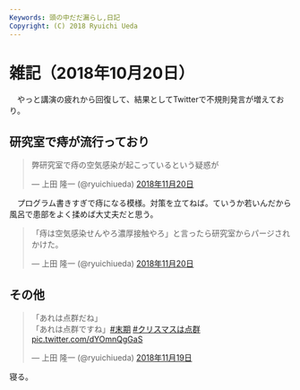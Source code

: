 ```yaml
---
Keywords: 頭の中だだ漏らし,日記
Copyright: (C) 2018 Ryuichi Ueda
---
```


# 雑記（2018年10月20日）

　やっと講演の疲れから回復して、結果としてTwitterで不規則発言が増えており。

## 研究室で痔が流行っており

<blockquote class="twitter-tweet" data-lang="ja"><p lang="ja" dir="ltr">弊研究室で痔の空気感染が起こっているという疑惑が</p>&mdash; 上田 隆一 (@ryuichiueda) <a href="https://twitter.com/ryuichiueda/status/1064772769827540992?ref_src=twsrc%5Etfw">2018年11月20日</a></blockquote>

　プログラム書きすぎで痔になる模様。対策を立てねば。ていうか若いんだから風呂で患部をよく揉めば大丈夫だと思う。

<blockquote class="twitter-tweet" data-lang="ja"><p lang="ja" dir="ltr">「痔は空気感染せんやろ濃厚接触やろ」と言ったら研究室からパージされかけた。</p>&mdash; 上田 隆一 (@ryuichiueda) <a href="https://twitter.com/ryuichiueda/status/1064795137602019328?ref_src=twsrc%5Etfw">2018年11月20日</a></blockquote>

## その他


<blockquote class="twitter-tweet" data-lang="ja"><p lang="ja" dir="ltr">「あれは点群だね」<br>「あれは点群ですね」<a href="https://twitter.com/hashtag/%E6%9C%AB%E6%9C%9F?src=hash&amp;ref_src=twsrc%5Etfw">#末期</a> <a href="https://twitter.com/hashtag/%E3%82%AF%E3%83%AA%E3%82%B9%E3%83%9E%E3%82%B9%E3%81%AF%E7%82%B9%E7%BE%A4?src=hash&amp;ref_src=twsrc%5Etfw">#クリスマスは点群</a> <a href="https://t.co/dYOmnQgGaS">pic.twitter.com/dYOmnQgGaS</a></p>&mdash; 上田 隆一 (@ryuichiueda) <a href="https://twitter.com/ryuichiueda/status/1064434817821884417?ref_src=twsrc%5Etfw">2018年11月19日</a></blockquote>
<script async src="https://platform.twitter.com/widgets.js" charset="utf-8"></script>


寝る。
